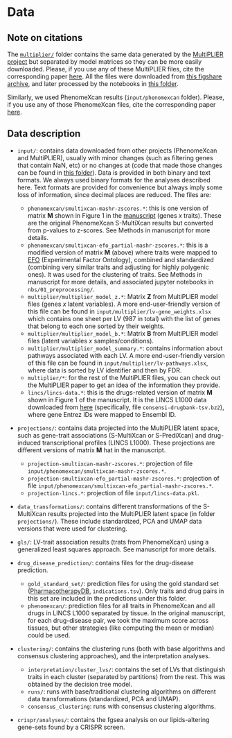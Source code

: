 # Data

## Note on citations

The [`multiplier/`](multiplier/) folder contains the same data generated by the [MultiPLIER project](https://github.com/greenelab/multi-plier) but separated by model matrices so they can be more easily downloaded.
Please, if you use any of these MultiPLIER files, cite the corresponding paper [here](https://doi.org/10.1016/j.cels.2019.04.003).
All the files were downloaded from [this figshare archive](https://doi.org/10.6084/m9.figshare.5716033.v4), and later processed by the notebooks in [this folder](https://github.com/greenelab/phenoplier/tree/master/nbs/01_preprocessing).

Similarly, we used PhenomeXcan results (`input/phenomexcan` folder).
Please, if you use any of those PhenomeXcan files, cite the corresponding paper [here](https://doi.org/10.1126/sciadv.aba2083).

## Data description

* `input/`: contains data downloaded from other projects (PhenomeXcan and MultiPLIER), usually with minor changes (such as filtering genes that contain NaN, etc) or no changes at  (code that made those changes can be found in [this folder](https://github.com/greenelab/phenoplier/tree/master/nbs/01_preprocessing)).
Data is provided in both binary and text formats.
We always used binary formats for the analyses described here. 
Text formats are provided for convenience but always imply some loss of information, since decimal places are reduced.
The files are:
  * `phenomexcan/smultixcan-mashr-zscores.*`: this is one version of matrix **M** shown in Figure 1 in the [manuscript](https://greenelab.github.io/phenoplier_manuscript/#phenoplier-an-integration-framework-based-on-gene-co-expression-patterns) (genes *x* traits).
These are the original PhenomeXcan S-MultiXcan results but converted from p-values to z-scores.
See Methods in manuscript for more details.
  * `phenomexcan/smultixcan-efo_partial-mashr-zscores.*`: this is a modified version of matrix **M** (above) where traits were mapped to [EFO](https://www.ebi.ac.uk/efo) (Experimental Factor Ontology), combined and standardized (combining very similar traits and adjusting for highly polygenic ones).
It was used for the clustering of traits.
See Methods in manuscript for more details, and associated jupyter notebooks in `nbs/01_preprocessing/`.
  * `multiplier/multiplier_model_z.*`: Matrix **Z** from MultiPLIER model files (genes *x* latent variables).
A more end-user-friendly version of this file can be found in `input/multiplier/lv-gene_weights.xlsx` which contains one sheet per LV (987 in total) with the list of genes that belong to each one sorted by their weights.
  * `multiplier/multiplier_model_b.*`: Matrix **B** from MultiPLIER model files (latent variables *x* samples/conditions).
  * `multiplier/multiplier_model_summary.*`: contains information about pathways associated with each LV.
A more end-user-friendly version of this file can be found in `input/multiplier/lv-pathways.xlsx`, where data is sorted by LV identifier and then by FDR.
  * `multiplier/*`: for the rest of the MultiPLIER files, you can check out the MultiPLIER paper to get an idea of the information they provide. 
  * `lincs/lincs-data.*`: this is the drugs-related version of matrix **M** shown in Figure 1 of the manuscript.
It is the LINCS L1000 data downloaded from [here](https://doi.org/10.6084/m9.figshare.3085426.v1) (specifically, file `consensi-drugbank-tsv.bz2`), where gene Entrez IDs were mapped to Ensembl ID.

* `projections/`: contains data projected into the MultiPLIER latent space, such as gene-trait associations (S-MultiXcan or S-PrediXcan) and drug-induced transcriptional profiles (LINCS L1000).
These projections are different versions of matrix **M** hat in the manuscript.
  * `projection-smultixcan-mashr-zscores.*`: projection of file `input/phenomexcan/smultixcan-mashr-zscores.*`.
  * `projection-smultixcan-efo_partial-mashr-zscores.*`: projection of file `input/phenomexcan/smultixcan-efo_partial-mashr-zscores.*`.
  * `projection-lincs.*`: projection of file `input/lincs-data.pkl`.

* `data_transformations/`: contains different transformations of the S-MultiXcan results projected into the MultiPLIER latent space (in folder `projections/`). These include standardized, PCA and UMAP data versions that were used for clustering.

* `gls/`: LV-trait association results (trats from PhenomeXcan) using a generalized least squares approach.
See manuscript for more details.

* `drug_disease_prediction/`: contains files for the drug-disease prediction.
  * `gold_standard_set/`: prediction files for using the gold standard set ([PharmacotherapyDB](https://doi.org/10.6084/m9.figshare.3103054.v1), `indications.tsv`).
Only traits and drug pairs in this set are included in the predictions under this folder.
  * `phenomexcan/`: prediction files for all traits in PhenomeXcan and all drugs in LINCS L1000 separated by tissue.
In the original manuscript, for each drug-disease pair, we took the maximum score across tissues, but other strategies (like computing the mean or median) could be used.

* `clustering/`: contains the clustering runs (both with base algorithms and consensus clustering approaches), and the interpretation analyses.
  * `interpretation/cluster_lvs/`: contains the set of LVs that distinguish traits in each cluster (separated by partitions) from the rest.
This was obtained by the decision tree model.
  * `runs/`: runs with base/traditional clustering algorithms on different data transformations (standardized, PCA and UMAP).
  * `consensus_clustering`: runs with consensus clustering algorithms.

* `crispr/analyses/`: contains the fgsea analysis on our lipids-altering gene-sets found by a CRISPR screen.

